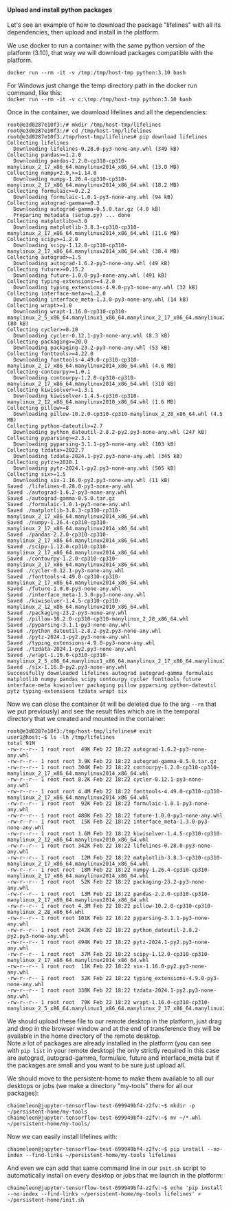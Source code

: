 #### Upload and install python packages
Let's see an example of how to download the package "lifelines" with all its dependencies, then upload and install in the platform.

We use docker to run a container with the same python version of the platform (3.10), 
that way we will download packages compatible with the platform.
```
docker run --rm -it -v /tmp:/tmp/host-tmp python:3.10 bash
```
For Windows just change the temp directory path in the docker run command, like this:  
`docker run --rm -it -v c:\tmp:/tmp/host-tmp python:3.10 bash`

Once in the container, we download lifelines and all the dependencies:
```
root@e3d0287e10f3:/# mkdir /tmp/host-tmp/lifelines
root@e3d0287e10f3:/# cd /tmp/host-tmp/lifelines
root@e3d0287e10f3:/tmp/host-tmp/lifelines# pip download lifelines
Collecting lifelines
  Downloading lifelines-0.28.0-py3-none-any.whl (349 kB)
Collecting pandas>=1.2.0
  Downloading pandas-2.2.0-cp310-cp310-manylinux_2_17_x86_64.manylinux2014_x86_64.whl (13.0 MB)
Collecting numpy<2.0,>=1.14.0
  Downloading numpy-1.26.4-cp310-cp310-manylinux_2_17_x86_64.manylinux2014_x86_64.whl (18.2 MB)
Collecting formulaic>=0.2.2
  Downloading formulaic-1.0.1-py3-none-any.whl (94 kB)
Collecting autograd-gamma>=0.3
  Downloading autograd-gamma-0.5.0.tar.gz (4.0 kB)
  Preparing metadata (setup.py) ... done
Collecting matplotlib>=3.0
  Downloading matplotlib-3.8.3-cp310-cp310-manylinux_2_17_x86_64.manylinux2014_x86_64.whl (11.6 MB)
Collecting scipy>=1.2.0
  Downloading scipy-1.12.0-cp310-cp310-manylinux_2_17_x86_64.manylinux2014_x86_64.whl (38.4 MB)
Collecting autograd>=1.5
  Downloading autograd-1.6.2-py3-none-any.whl (49 kB)
Collecting future>=0.15.2
  Downloading future-1.0.0-py3-none-any.whl (491 kB)
Collecting typing-extensions>=4.2.0
  Downloading typing_extensions-4.9.0-py3-none-any.whl (32 kB)
Collecting interface-meta>=1.2.0
  Downloading interface_meta-1.3.0-py3-none-any.whl (14 kB)
Collecting wrapt>=1.0
  Downloading wrapt-1.16.0-cp310-cp310-manylinux_2_5_x86_64.manylinux1_x86_64.manylinux_2_17_x86_64.manylinux2014_x86_64.whl (80 kB)
Collecting cycler>=0.10
  Downloading cycler-0.12.1-py3-none-any.whl (8.3 kB)
Collecting packaging>=20.0
  Downloading packaging-23.2-py3-none-any.whl (53 kB)
Collecting fonttools>=4.22.0
  Downloading fonttools-4.49.0-cp310-cp310-manylinux_2_17_x86_64.manylinux2014_x86_64.whl (4.6 MB)
Collecting contourpy>=1.0.1
  Downloading contourpy-1.2.0-cp310-cp310-manylinux_2_17_x86_64.manylinux2014_x86_64.whl (310 kB)
Collecting kiwisolver>=1.3.1
  Downloading kiwisolver-1.4.5-cp310-cp310-manylinux_2_12_x86_64.manylinux2010_x86_64.whl (1.6 MB)
Collecting pillow>=8
  Downloading pillow-10.2.0-cp310-cp310-manylinux_2_28_x86_64.whl (4.5 MB)
Collecting python-dateutil>=2.7
  Downloading python_dateutil-2.8.2-py2.py3-none-any.whl (247 kB)
Collecting pyparsing>=2.3.1
  Downloading pyparsing-3.1.1-py3-none-any.whl (103 kB)
Collecting tzdata>=2022.7
  Downloading tzdata-2024.1-py2.py3-none-any.whl (345 kB)
Collecting pytz>=2020.1
  Downloading pytz-2024.1-py2.py3-none-any.whl (505 kB)
Collecting six>=1.5
  Downloading six-1.16.0-py2.py3-none-any.whl (11 kB)
Saved ./lifelines-0.28.0-py3-none-any.whl
Saved ./autograd-1.6.2-py3-none-any.whl
Saved ./autograd-gamma-0.5.0.tar.gz
Saved ./formulaic-1.0.1-py3-none-any.whl
Saved ./matplotlib-3.8.3-cp310-cp310-manylinux_2_17_x86_64.manylinux2014_x86_64.whl
Saved ./numpy-1.26.4-cp310-cp310-manylinux_2_17_x86_64.manylinux2014_x86_64.whl
Saved ./pandas-2.2.0-cp310-cp310-manylinux_2_17_x86_64.manylinux2014_x86_64.whl
Saved ./scipy-1.12.0-cp310-cp310-manylinux_2_17_x86_64.manylinux2014_x86_64.whl
Saved ./contourpy-1.2.0-cp310-cp310-manylinux_2_17_x86_64.manylinux2014_x86_64.whl
Saved ./cycler-0.12.1-py3-none-any.whl
Saved ./fonttools-4.49.0-cp310-cp310-manylinux_2_17_x86_64.manylinux2014_x86_64.whl
Saved ./future-1.0.0-py3-none-any.whl
Saved ./interface_meta-1.3.0-py3-none-any.whl
Saved ./kiwisolver-1.4.5-cp310-cp310-manylinux_2_12_x86_64.manylinux2010_x86_64.whl
Saved ./packaging-23.2-py3-none-any.whl
Saved ./pillow-10.2.0-cp310-cp310-manylinux_2_28_x86_64.whl
Saved ./pyparsing-3.1.1-py3-none-any.whl
Saved ./python_dateutil-2.8.2-py2.py3-none-any.whl
Saved ./pytz-2024.1-py2.py3-none-any.whl
Saved ./typing_extensions-4.9.0-py3-none-any.whl
Saved ./tzdata-2024.1-py2.py3-none-any.whl
Saved ./wrapt-1.16.0-cp310-cp310-manylinux_2_5_x86_64.manylinux1_x86_64.manylinux_2_17_x86_64.manylinux2014_x86_64.whl
Saved ./six-1.16.0-py2.py3-none-any.whl
Successfully downloaded lifelines autograd autograd-gamma formulaic matplotlib numpy pandas scipy contourpy cycler fonttools future interface-meta kiwisolver packaging pillow pyparsing python-dateutil pytz typing-extensions tzdata wrapt six
```
Now we can close the container (it will be deleted due to the arg `--rm` that we put previously) and see the result files which are in the temporal directory that we created and mounted in the container:
```
root@e3d0287e10f3:/tmp/host-tmp/lifelines# exit
user1@host:~$ ls -lh /tmp/lifelines
total 91M
-rw-r--r-- 1 root root  49K Feb 22 18:22 autograd-1.6.2-py3-none-any.whl
-rw-r--r-- 1 root root 3.9K Feb 22 18:22 autograd-gamma-0.5.0.tar.gz
-rw-r--r-- 1 root root 304K Feb 22 18:22 contourpy-1.2.0-cp310-cp310-manylinux_2_17_x86_64.manylinux2014_x86_64.whl
-rw-r--r-- 1 root root 8.2K Feb 22 18:22 cycler-0.12.1-py3-none-any.whl
-rw-r--r-- 1 root root 4.4M Feb 22 18:22 fonttools-4.49.0-cp310-cp310-manylinux_2_17_x86_64.manylinux2014_x86_64.whl
-rw-r--r-- 1 root root  92K Feb 22 18:22 formulaic-1.0.1-py3-none-any.whl
-rw-r--r-- 1 root root 480K Feb 22 18:22 future-1.0.0-py3-none-any.whl
-rw-r--r-- 1 root root  15K Feb 22 18:22 interface_meta-1.3.0-py3-none-any.whl
-rw-r--r-- 1 root root 1.6M Feb 22 18:22 kiwisolver-1.4.5-cp310-cp310-manylinux_2_12_x86_64.manylinux2010_x86_64.whl
-rw-r--r-- 1 root root 342K Feb 22 18:22 lifelines-0.28.0-py3-none-any.whl
-rw-r--r-- 1 root root  12M Feb 22 18:22 matplotlib-3.8.3-cp310-cp310-manylinux_2_17_x86_64.manylinux2014_x86_64.whl
-rw-r--r-- 1 root root  18M Feb 22 18:22 numpy-1.26.4-cp310-cp310-manylinux_2_17_x86_64.manylinux2014_x86_64.whl
-rw-r--r-- 1 root root  52K Feb 22 18:22 packaging-23.2-py3-none-any.whl
-rw-r--r-- 1 root root  13M Feb 22 18:22 pandas-2.2.0-cp310-cp310-manylinux_2_17_x86_64.manylinux2014_x86_64.whl
-rw-r--r-- 1 root root 4.3M Feb 22 18:22 pillow-10.2.0-cp310-cp310-manylinux_2_28_x86_64.whl
-rw-r--r-- 1 root root 101K Feb 22 18:22 pyparsing-3.1.1-py3-none-any.whl
-rw-r--r-- 1 root root 242K Feb 22 18:22 python_dateutil-2.8.2-py2.py3-none-any.whl
-rw-r--r-- 1 root root 494K Feb 22 18:22 pytz-2024.1-py2.py3-none-any.whl
-rw-r--r-- 1 root root  37M Feb 22 18:22 scipy-1.12.0-cp310-cp310-manylinux_2_17_x86_64.manylinux2014_x86_64.whl
-rw-r--r-- 1 root root  11K Feb 22 18:22 six-1.16.0-py2.py3-none-any.whl
-rw-r--r-- 1 root root  32K Feb 22 18:22 typing_extensions-4.9.0-py3-none-any.whl
-rw-r--r-- 1 root root 338K Feb 22 18:22 tzdata-2024.1-py2.py3-none-any.whl
-rw-r--r-- 1 root root  79K Feb 22 18:22 wrapt-1.16.0-cp310-cp310-manylinux_2_5_x86_64.manylinux1_x86_64.manylinux_2_17_x86_64.manylinux2014_x86_64.whl
```
We should upload these file to our remote desktop in the platform, just drag and drop in the browser window 
and at the end of transference they will be available in the home directory of the remote desktop.  
Note a lot of packages are already installed in the platform (you can see with `pip list` in your remote desktop) 
the only strictly required in this case are autograd, autograd-gamma, formulaic, future and interface_meta
but if the packages are small and you want to be sure just upload all.

We should move to the persistent-home to make them available to all our desktops or jobs (we make a directory "my-tools" there for all our packages):
```
chaimeleon@jupyter-tensorflow-test-699949bf4-z2fv:~$ mkdir -p ~/persistent-home/my-tools
chaimeleon@jupyter-tensorflow-test-699949bf4-z2fv:~$ mv ~/*.whl ~/persistent-home/my-tools/
```
Now we can easily install lifelines with:
```
chaimeleon@jupyter-tensorflow-test-699949bf4-z2fv:~$ pip install --no-index --find-links ~/persistent-home/my-tools lifelines
```
And even we can add that same command line in our `init.sh` script to automatically install on every desktop or jobs that we launch in the platform:
```
chaimeleon@jupyter-tensorflow-test-699949bf4-z2fv:~$ echo 'pip install --no-index --find-links ~/persistent-home/my-tools lifelines' > ~/persistent-home/init.sh
```



